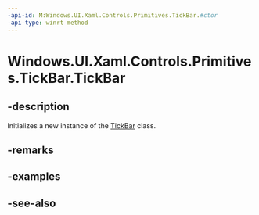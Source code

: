 ```yaml
---
-api-id: M:Windows.UI.Xaml.Controls.Primitives.TickBar.#ctor
-api-type: winrt method
---
```


<!-- Method syntax
public TickBar()
-->

# Windows.UI.Xaml.Controls.Primitives.TickBar.TickBar

## -description
Initializes a new instance of the [TickBar](tickbar.md) class.


## -remarks

## -examples

## -see-also
